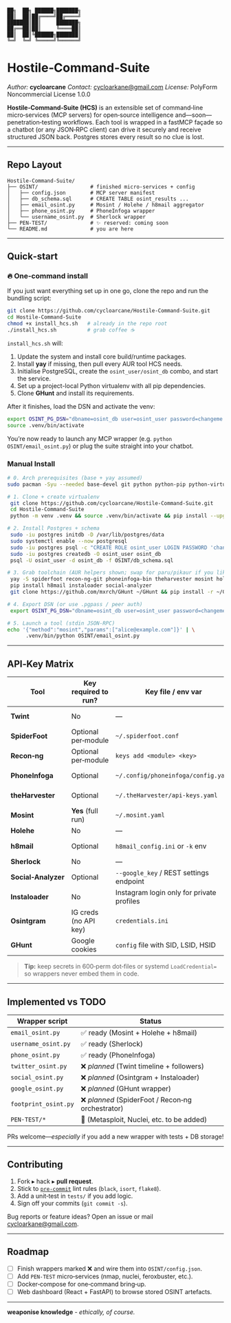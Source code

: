 ```
██╗  ██╗ ██████╗███████╗
██║  ██║██╔════╝██╔════╝
███████║██║     ███████╗
██╔══██║██║     ╚════██║
██║  ██║╚██████╗███████║
╚═╝  ╚═╝ ╚═════╝╚══════╝
```

# Hostile‑Command‑Suite

*Author:* **cycloarcane**
*Contact:* [cycloarkane@gmail.com](mailto:cycloarkane@gmail.com)
*License:* PolyForm Noncommercial License 1.0.0

**Hostile‑Command‑Suite (HCS)** is an extensible set of command‑line micro‑services (MCP servers) for open‑source intelligence and—soon—penetration‑testing workflows.  Each tool is wrapped in a fastMCP façade so a chatbot (or any JSON‑RPC client) can drive it securely and receive structured JSON back.  Postgres stores every result so no clue is lost.

---

## Repo Layout

```
Hostile-Command-Suite/
├── OSINT/                 # finished micro‑services + config
│   ├── config.json        # MCP server manifest
│   ├── db_schema.sql      # CREATE TABLE osint_results ...
│   ├── email_osint.py     # Mosint / Holehe / h8mail aggregator
│   ├── phone_osint.py     # PhoneInfoga wrapper
│   └── username_osint.py  # Sherlock wrapper
├── PEN-TEST/              # ✨ reserved: coming soon
└── README.md              # you are here
```

---

## Quick‑start

### 🔥 One-command install

If you just want everything set up in one go, clone the repo and run the bundling script:

```bash
git clone https://github.com/cycloarcane/Hostile-Command-Suite.git
cd Hostile-Command-Suite
chmod +x install_hcs.sh   # already in the repo root
./install_hcs.sh          # grab coffee ☕
```

`install_hcs.sh` will:

1. Update the system and install core build/runtime packages.
2. Install **yay** if missing, then pull every AUR tool HCS needs.
3. Initialise PostgreSQL, create the `osint_user/osint_db` combo, and start the service.
4. Set up a project-local Python virtualenv with all pip dependencies.
5. Clone **GHunt** and install its requirements.

After it finishes, load the DSN and activate the venv:

```bash
export OSINT_PG_DSN="dbname=osint_db user=osint_user password=changeme host=/var/run/postgresql"
source .venv/bin/activate
```

You’re now ready to launch any MCP wrapper (e.g. `python OSINT/email_osint.py`) or plug the suite straight into your chatbot.


### Manual Install

```bash
# 0. Arch prerequisites (base + yay assumed)
sudo pacman -Syu --needed base-devel git python python-pip python-virtualenv postgresql

# 1. Clone + create virtualenv
 git clone https://github.com/cycloarcane/Hostile-Command-Suite.git
 cd Hostile-Command-Suite
 python -m venv .venv && source .venv/bin/activate && pip install --upgrade pip

# 2. Install Postgres + schema
 sudo -iu postgres initdb -D /var/lib/postgres/data
 sudo systemctl enable --now postgresql
 sudo -iu postgres psql -c "CREATE ROLE osint_user LOGIN PASSWORD 'changeme';"
 sudo -iu postgres createdb -O osint_user osint_db
 psql -U osint_user -d osint_db -f OSINT/db_schema.sql

# 3. Grab toolchain (AUR helpers shown; swap for paru/pikaur if you like)
 yay -S spiderfoot recon-ng-git phoneinfoga-bin theharvester mosint holehe sherlock-git osintgram twint
 pip install h8mail instaloader social-analyzer
 git clone https://github.com/mxrch/GHunt ~/GHunt && pip install -r ~/GHunt/requirements.txt

# 4. Export DSN (or use .pgpass / peer auth)
 export OSINT_PG_DSN="dbname=osint_db user=osint_user password=changeme host=/var/run/postgresql"

# 5. Launch a tool (stdin JSON‑RPC)
echo '{"method":"mosint","params":["alice@example.com"]}' | \
      .venv/bin/python OSINT/email_osint.py
```

---

## API‑Key Matrix

| Tool                | Key **required** to run? | Key file / env var                        | What you miss without it |
| ------------------- | ------------------------ | ----------------------------------------- | ------------------------ |
| **Twint**           | No                       | —                                         | Nothing; full scrape     |
| **SpiderFoot**      | Optional per‑module      | `~/.spiderfoot.conf`                      | Extra data sources       |
| **Recon‑ng**        | Optional per‑module      | `keys add <module> <key>`                 | Extra data modules       |
| **PhoneInfoga**     | Optional                 | `~/.config/phoneinfoga/config.yaml`       | Carrier & spam enrich    |
| **theHarvester**    | Optional                 | `~/.theHarvester/api-keys.yaml`           | Bing/Hunter results      |
| **Mosint**          | **Yes** (full run)       | `~/.mosint.yaml`                          | Breach/social lookups    |
| **Holehe**          | No                       | —                                         | —                        |
| **h8mail**          | Optional                 | `h8mail_config.ini` or `-k` env           | Deep breach content      |
| **Sherlock**        | No                       | —                                         | —                        |
| **Social‑Analyzer** | Optional                 | `--google_key` / REST settings endpoint   | OCR + AI ranking         |
| **Instaloader**     | No                       | Instagram login only for private profiles | —                        |
| **Osintgram**       | IG creds (no API key)    | `credentials.ini`                         | Needs login at all       |
| **GHunt**           | Google cookies           | `config` file with SID, LSID, HSID        | Script won’t run         |

> **Tip:** keep secrets in 600‑perm dot‑files or systemd `LoadCredential=` so wrappers never embed them in code.

---

## Implemented vs TODO

| Wrapper script       | Status                                           |
| -------------------- | ------------------------------------------------ |
| `email_osint.py`     | ✅ ready (Mosint + Holehe + h8mail)               |
| `username_osint.py`  | ✅ ready (Sherlock)                               |
| `phone_osint.py`     | ✅ ready (PhoneInfoga)                            |
| `twitter_osint.py`   | ❌ *planned* (Twint timeline + followers)         |
| `social_osint.py`    | ❌ *planned* (Osintgram + Instaloader)            |
| `google_osint.py`    | ❌ *planned* (GHunt wrapper)                      |
| `footprint_osint.py` | ❌ *planned* (SpiderFoot / Recon‑ng orchestrator) |
| `PEN-TEST/*`         | 🚧 (Metasploit, Nuclei, etc. to be added)        |

PRs welcome—*especially* if you add a new wrapper with tests + DB storage!

---

## Contributing

1. Fork  ▸ hack ▸ **pull request**.
2. Stick to [`pre-commit`](https://pre-commit.com/) lint rules (`black`, `isort`, `flake8`).
3. Add a unit‑test in `tests/` if you add logic.
4. Sign off your commits (`git commit -s`).

Bug reports or feature ideas?  Open an issue or mail [cycloarkane@gmail.com](mailto:cycloarkane@gmail.com).

---

## Roadmap

* [ ] Finish wrappers marked ❌ and wire them into `OSINT/config.json`.
* [ ] Add `PEN-TEST` micro‑services (nmap, nuclei, feroxbuster, etc.).
* [ ] Docker‑compose for one‑command bring‑up.
* [ ] Web dashboard (React + FastAPI) to browse stored OSINT artefacts.

---

**weaponise knowledge** - *ethically, of course.*

